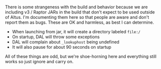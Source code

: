 There is some strangeness with the build and behavior because we are including v3 / Raptor JARs in the build that don't expect to be used outside of Altus. I'm documenting them here so that people are aware and don't report them as bugs. These are OK and harmless, as best I can determine.

* When launching from jar, it will create a directory labeled `file:/`
* On startup, DAL will throw some exceptions
* DAL will complain about `_lookuphost` being undefined
* It will also pause for about 90 seconds on startup

All of these things are odd, but we're shoe-horning here and everything still works so just ignore and carry on.

